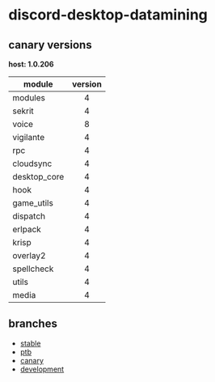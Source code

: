 # discord-desktop-datamining

## canary versions

**host: 1.0.206**

| module | version |
| ------ | :-----: |
| modules | 4 |
| sekrit | 4 |
| voice | 8 |
| vigilante | 4 |
| rpc | 4 |
| cloudsync | 4 |
| desktop_core | 4 |
| hook | 4 |
| game_utils | 4 |
| dispatch | 4 |
| erlpack | 4 |
| krisp | 4 |
| overlay2 | 4 |
| spellcheck | 4 |
| utils | 4 |
| media | 4 |

## branches

- [stable](https://github.com/OpenAsar/discord-desktop-datamining/tree/stable)
- [ptb](https://github.com/OpenAsar/discord-desktop-datamining/tree/ptb)
- [canary](https://github.com/OpenAsar/discord-desktop-datamining/tree/canary)
- [development](https://github.com/OpenAsar/discord-desktop-datamining/tree/development)